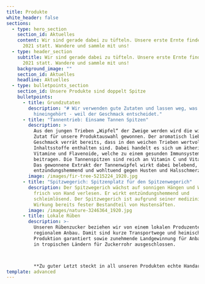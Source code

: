 ```yaml
---
title: Produkte
white_header: false
sections:
  - type: hero_section
    section_id: Aktuelles
    content: Wir sind gerade dabei zu tüfteln. Unsere erste Ernte findet im Juni
      2021 statt. Wandere und sammle mit uns!
  - type: header_section
    subtitle: Wir sind gerade dabei zu tüfteln. Unsere erste Ernte findet im Juni
      2021 statt. Wandere und sammle mit uns!
    background_image: ""
    section_id: Aktuelles
    headline: Aktuelles
  - type: bulletpoints_section
    section_id: Unsere Produkte sind doppelt Spitze
    bulletpoints:
      - title: Grundzutaten
        description: "# Wir verwenden gute Zutaten und lassen weg, was nicht
          hineingehört - weil der Geschmack entscheidet."
      - title: "Tannentrieb: Einsame Tannen Spitzen"
        description: >
          Aus den jungen Trieben „Wipfel“ der Zweige werden wird die wichtigste
          Zutat für unsere Produktauswahl gewonnen. Der aromatisch liebliche
          Geschmack verrät bereits, dass in den weichen Trieben wertvolle
          Inhaltsstoffe enthalten sind. Dabei handelt es sich um ätherische Öle,
          Vitamine und Flavenoide, welche zu einem gesunden Immunsystem
          beitragen. Die Tannenspitzen sind reich an Vitamin C und Vitamin A.
          Das gewonnene Extrakt der Tannenwipfel wirkt dabei belebend, sowie
          entzündungshemmend und wohltuend gegen Husten und Halsschmerzen. 
        image: /images/fir-tree-5215224_1920.jpg
      - title: "Spitzwegerich: Spitzenplatz für den Spitzenwegerich"
        description: Der Spitzwegerich wächst auf sonnigen Hängen und Wiesen und wird
          frisch von Hand verlesen. Er wirkt entzündungshemmend und
          schleimlösend. Der Spitzwegerich ist aufgrund seiner medizinischen
          Wirkung bereits fester Bestandteil von Hustensäften.
        image: /images/nature-3246364_1920.jpg
      - title: Lokale Rüben
        description: >-
          Unseren Rübenzucker beziehen wir von einem lokalen Produzenten mit
          regionalem Anbau. Damit sind kurze Transportwege und heimische
          Produktion garantiert sowie zunehmende Landgewinnung für Anbauflächen
          in tropischen Ländern für Zuckerrohr ausgeschlossen.



          **Zu guter Letzt steckt in all unseren Produkten echte Handarbeit und die Leidenschaft für ein hochwertiges Naturprodukt.**
template: advanced
---
```

